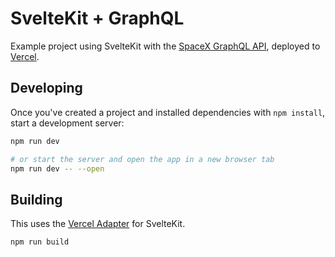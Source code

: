 # SvelteKit + GraphQL

Example project using SvelteKit with the [SpaceX GraphQL API](https://api.spacex.land/graphql/), deployed to [Vercel](https://vercel.com).

## Developing

Once you've created a project and installed dependencies with `npm install`, start a development server:

```bash
npm run dev

# or start the server and open the app in a new browser tab
npm run dev -- --open
```

## Building

This uses the [Vercel Adapter](https://github.com/sveltejs/kit/tree/master/packages/adapter-vercel) for SvelteKit.

```bash
npm run build
```
